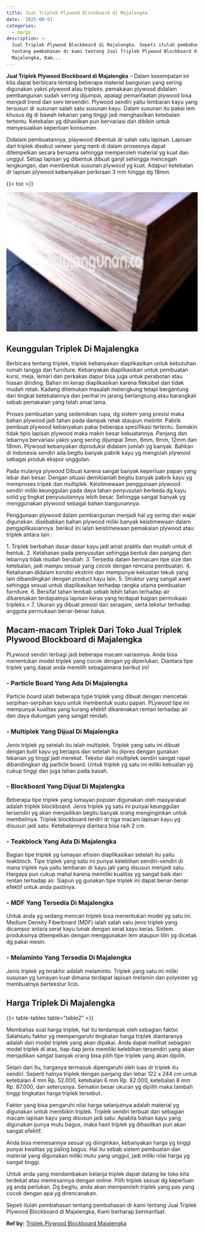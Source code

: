 ```yaml
---
title: Jual Triplek Plywood Blockboard di Majalengka
date: '2025-08-01'
categories:
  - harga
description: >-
  Jual Triplek Plywood Blockboard di Majalengka. Sepeti itulah pembahasan
  tentang pembahasan dr kami tentang Jual Triplek Plywood Blockboard di
  Majalengka, Kam...
---
```


**Jual Triplek Plywood Blockboard di Majalengka** – Dalam kesempatan ini kita dapat berbicara tentang beberapa material bangunan yang sering digunakan yakni plywood atau tripleks. pemakaian plywood didalam pembangunan sudah serring dijumpai, apalagi pemanfaatan plywood bisa menjadi trend dan seni tersendiri. Plywood sendiri yaitu lembaran kayu yang tersusun dr susunan salah satu susunan kayu. Dalam susunan itu pakai lem khusus dg di bawah tekanan yang tinggi jadi menghasilkan ketebalan tertentu. Ketebalan yg dihasilkan pun bervariasi dan dibikin untuk menyesuaikan keperluan konsumen.

Didalam pembuatannya, playwood dibentuk dr salah satu lapisan. Lapisan dari triplek disebut veneer yang nanti di dalam prosesnya dapat ditempelkan secara bersama sehingga memperoleh material yg kuat dan unggul. Setiap lapisan yg dibentuk dibuat ganjil sehingga mencegah lengkungan, dan membentuk susunan plywood yg kuat. Adapun ketebalan dr lapisan plywood kebanyakan perkiraan 3 mm hingga dg 18mm.

{{< toc >}}

![Jual Triplek Plywood Blockboard di Majalengka](/images/jual-triplek-murah-44.png)

## Keunggulan Triplek Di Majalengka

Berbicara tentang triplek, triplek kebanyakan diaplikasikan untuk kebutuhan rumah tangga dan furniture. Kebanyakan diaplikasikan untuk pembuatan kursi, meja, lemari dan perkakas dapur bisa juga untuk perabotan atau hiasan dinding. Bahan ini kerap diaplikasikan karena fleksibel dan tidak mudah retak. Kadang ditemukan masalah melengkung tetapi bergantung dari tingkat ketebalannya dan perihal ini jarang berlangsung atau barangkali sebab pemakaian yang telah amat lama.

Proses pembuatan yang sedemikian rupa, dg sistem yang presisi maka bahan plywood jadi tahan pada dampak retak ataupun melintir. Pabrik pembuat plywood kebanyakan pakai beberapa spesifikasi tertentu. Semakin tidak tipis lapisan plywood maka makin besar kekuatannya. Panjang dan lebarnya bervariasi yakni yang sering dijumpai 3mm, 6mm, 9mm, 12mm dan 18mm. Plywood kebanyakan diproduksi didalam jumlah yg banyak. Bahkan di Indonesia sendiri ada begitu banyak pabrik kayu yg mengolah plywood sebagai produk ekspor unggulan.

Pada mulanya plywood Dibuat karena sangat banyak keperluan papan yang lebar dan besar. Dengan situasi demikianlah begitu banyak pabrik kayu yg memproses tripek dan multiplek. Keistimewaan penggunaan plywood sendiri miliki keunggulan pada daya tahan penyusutan berbeda dg kayu solid yg tingkat penyusutannya lebih besar. Sehingga sangat banyak yg menggunakan plywood sebagai bahan bangunannya.

Penggunaan plywood dalam pembangunan menjadi hal yg sering dan wajar digunakan. disebabkan bahan plywood miliki banyak keistimewaan dalam pengaplikasiannya. berikut ini ialah keistimewaan pemakaian plywood atau triplek antara lain :

1\. Triplek berbahan dasar dasar kayu jadi amat praktis dan mudah untuk di bentuk. 2. Ketahanan pada penyusutan sehingga bentuk dan panjang dan lebarnya tidak mudah berubah. 3. Tersedia dalam bermacam tipe size dan ketebalan, jadi mampu sesuai yang cocok dengan rencana pembuatan. 4. Ketahanan didalam kondisi ekstrim dan mempunyai kekuatan tekuk yang lain dibandingkan dengan product kayu lain. 5. Struktur yang sangat awet sehingga sesuai untuk diaplikasikan terhadap rangka utama pembuatan furniture. 6. Bersifat tahan lembab sebab lebih tahan terhadap air dikarenakan terdapatnya lapisan keras yang terdapat bagian permukaan tripleks.< 7. Ukuran yg dibuat presisi dan seragam, serta tekstur terhadap anggota permukaan benar-benar halus.

## Macam-macam Triplek Dari Toko Jual Triplek Plywood Blockboard di Majalengka

PLywood sendiri terbagi jadi beberapa macam variasinya. Anda bisa menentukan model triplek yang cocok dengan yg diperlukan. Diantara tipe triplek yang dapat anda memilih sebagaimana berikut ini!

### \- Particle Board Yang Ada Di Majalengka

Particle board ialah beberapa type triplek yang dibuat dengan mencetak serpihan-serpihan kayu untuk membentuk suatu papan. PLywood tipe ini mempunyai kualitas yang kurang efektif dikarenakan rentan terhadap air dan daya dukungan yang sangat rendah.

### \- Multiplek Yang Dijual Di Majalengka

Jenis triplek yg setelah itu ialah multiplek. Triplek yang satu ini dibuat dengan kulit kayu yg berlapis dan setelah itu dipres dengan gunakan tekanan yg tinggi jadi merekat. Tekstur dari multiplek sendiri sangat rapat dibandingkan dg particle board. Untuk triplek yg satu ini miliki kekuatan yg cukup tinggi dan juga tahan pada basah.

### \- Blockboard Yang Dijual Di Majalengka

Beberapa tipe triplek yang lumayan populer digunakan oleh masyarakat adalah triplek blockboard. Jenis triplek yg satu ini punyai keunggulan tersendiri yg akan menjadikan begitu banyak orang menginginkan untuk membelinya. Triplek blockboard terdiri dr tiga macam lapisan kayu yg disusun jadi satu. Ketebalannya diantara bisa raih 2 cm.

### \- Teakblock Yang Ada Di Majalengka

Bagian tipe triplek yg lumayan efisien diaplikasikan setelah itu yaitu teakblock. Tipe triplek yang satu ini punyai kelebihan sendiri-sendiri di mana triplek nya yaitu lembaran dr kayu jati yang disusun menjadi satu. Hargaya pun cukup mahal karena memiliki kualitas yg sangat baik dan rentan terhadap air. Siapun yg gunakan tipe triplek ini dapat benar-benar efektif untuk anda pastinya.

### \- MDF Yang Tersedia Di Majalengka

Untuk anda yg sedang mencari triplek bisa menentukan model yg satu ini. Medium Density Fiberboard (MDF) ialah salah satu jenis triplek yang dicampur antara serat kayu lunak dengan serat kayu keras. Sistem produksinya ditempelkan dengan menggunakan lem ataupun lilin yg dicetak dg pakai mesin.

### \- Melaminto Yang Tersedia Di Majalengka

Jenis triplek yg terakhir adalah melaminto. Triplek yang satu ini miliki susunan yg lumayan kuat dimana terdapat lapisan melamin dan polyester yg membuatnya bertekstur licin.

## Harga Triplek Di Majalengka

{{< table-tables table="table2" >}}

Membahas soal harga triplek, hal itu terdampak oleh sebagian faktor. Salahsatu faktor yg mempengaruhi tingkatan harga triplek diantaranya adalah dari model triplek yang akan dipakai. Anda dapat melihat sebagian model triplek di atas, tiap-tiap jenis memiliki kelebihan tersendiri yang akan menjadikan sangat banyak orang bisa pilih tipe triplek yang akan dipilih.

Selain dari itu, harganya termasuk dipengaruhi oleh luas dr triplek itu sendiri. Seperti halnya triplek dengan panjang dan lebar 122 x 244 cm untuk ketebalan 4 mm Rp. 52.000, ketebalan 6 mm Rp. 82.000, ketebalan 8 mm Rp. 87.000, dan seterusnya. Semakin besar ukuran yg dipilih maka tambah tinggi tingkatan harga triplek tersebut.

Faktor yang bisa pengaruhi nilai harga selanjutnya adalah material yg digunakan untuk membikin triplek. Triplek sendiri terbuat dari sebagian macam lapisan kayu yang disusun jadi satu. Apabila bahan kayu yang digunakan punya mutu bagus, maka hasil triplek yg dihasilkan pun akan sangat efektif.

Anda bisa memesannya sesuai yg diinginkan, kebanyakan harga yg tinggi punyai kwalitas yg paling bagus. Hal itu sebab sistem pembuatan dan material yang digunakan miliki mutu yang unggul, jadi miliki nilai harga yg sangat tinggi.

Untuk anda yang mendambakan belanja triplek dapat datang ke toko kita terdekat atau memesannya dengan online. Pilih triplek sesuai dg keperluan yg anda perlukan. Dg begitu, anda akan memperoleh triplek yang pas yang cocok dengan apa yg direncanakan.

Sepeti itulah pembahasan tentang pembahasan dr kami tentang Jual Triplek Plywood Blockboard di Majalengka, Kami berharap bermanfaat.

**Ref by:** [Triplek Plywood Blockboard Majalengka](https://id.wikipedia.org/wiki/Triplek)
